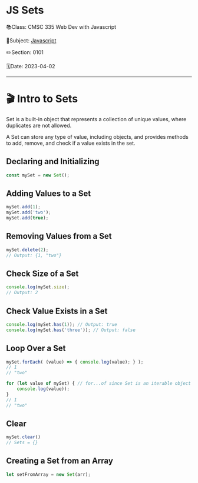 # JS Sets

📚Class: CMSC 335 Web Dev with Javascript

📘Subject: <a href="https://github.com/lamula21/cheat-sheets/blob/main/Javascript">Javascript</a>

✏️Section: 0101

🗓️Date: 2023-04-02

---

# 🎬 Intro to Sets

Set is a built-in object that represents a collection of unique values, where duplicates are not allowed. 

A Set can store any type of value, including objects, and provides methods to add, remove, and check if a value exists in the set.

## Declaring and Initializing

```js
const mySet = new Set();
```

## Adding Values to a Set
```js
mySet.add(1);
mySet.add('two'); 
mySet.add(true);
```

## Removing Values from a Set
```js
mySet.delete(2);
// Output: {1, "two"}
```

## Check Size of a Set
```js
console.log(mySet.size);
// Output: 2
```

## Check Value Exists in  a Set
```js
console.log(mySet.has(1)); // Output: true 
console.log(mySet.has('three')); // Output: false
```

## Loop Over a Set
```js
mySet.forEach( (value) => { console.log(value); } );
// 1
// "two"

for (let value of mySet) { // for...of since Set is an iterable object
    console.log(value));
}
// 1
// "two"
```

## Clear
```js
mySet.clear()
// Sets = {}
```

## Creating a Set from an Array
```js
let setFromArray = new Set(arr);
```